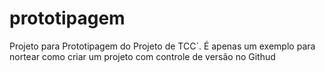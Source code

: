 # prototipagem
Projeto para Prototipagem do Projeto de TCC´. É apenas um exemplo para nortear como criar um projeto com controle de versão no Githud 
